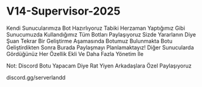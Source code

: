 # V14-Supervisor-2025

Kendi Sunucularımıza Bot Hazırlıyoruz Tabiki Herzaman Yaptığımız Gibi Sunucumuzda Kullandığımız Tüm Botları Paylaşıyoruz Sizde Yararlanın Diye Şuan Tekrar Bir Geliştirme Aşamasında Botumuz Bulunmakta Botu Geliştirdikten Sonra Burada Paylaşmayı Planlamaktayız! Diğer Sunucularda Gördüğünüz Her Özellik Ekli Ve Daha Fazla Yönetim İle

Not: Discord Botu Yapacam Diye Rat Yiyen Arkadaşlara Özel Paylaşıyoruz

discord.gg/serverlandd
